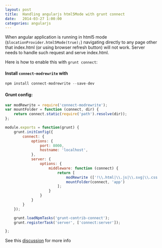 ```yaml
---
layout: post
title:  Handling angularjs html5Mode with grunt connect
date:   2014-03-27 1:00:00
categories: angularjs
---
```


When angular application is running in html5 mode (`$locationProvider.html5Mode(true);`)
navigating directly to any page other that index.html (or using browser refresh button) will not work.
Server needs to handle such request and serve index.html.<!--more-->

Here is how to enable this with `grunt connect`:

#### Install `connect-modrewrite` with

```js
npm install connect-modrewrite --save-dev
```

#### Grunt config:

```js
var modRewrite = require('connect-modrewrite');
var mountFolder = function (connect, dir) {
    return connect.static(require('path').resolve(dir));
};

module.exports = function(grunt) {
    grunt.initConfig({
        connect: {
            options: {
                port: 8000,
                hostname: 'localhost',
            },
            server: {
                options: {
                    middleware: function (connect) {
                        return [
                            modRewrite (['!\\.html|\\.js|\\.svg|\\.css|\\.png|\\.jpg$ /index.html [L]']),
                            mountFolder(connect, 'app')
                        ];
                    }        
                }
            }
        }
    });

    grunt.loadNpmTasks('grunt-contrib-connect');
    grunt.registerTask('server', ['connect:server']);

};
```

See this [discussion](https://github.com/yeoman/generator-angular/pull/132#issuecomment-15651864) for more info

